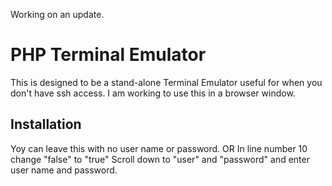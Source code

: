Working on an update.




PHP Terminal Emulator
=====================

This is designed to be a stand-alone Terminal Emulator useful for when you
don't have ssh access.
I am working to use this in a browser window.

Installation
------------
Yoy can leave this with no user name or password.
OR
In line number 10 change "false" to "true"
Scroll down to "user" and "password" and enter user name and password.
